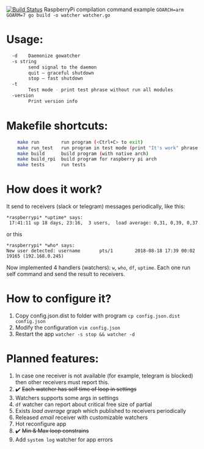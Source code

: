 [![Build Status](https://travis-ci.org/Sepuka/gowatcher.svg?branch=master)](https://travis-ci.org/Sepuka/gowatcher)
RaspberryPi compilation command example `GOARCH=arm GOARM=7 go build -o watcher watcher.go`

Usage:
=====
```bash
  -d	Daemonize gowatcher
  -s string
    	send signal to the daemon
		quit — graceful shutdown
		stop — fast shutdown
  -t
    	Test mode - print test phrase without run all modules
  -version
        Print version info
```

Makefile shortcuts:
=====
```bash
    make run        run program (<Ctrl+C> to exit)
    make run_test   run program in test mode (print "It's work" phrase and shutdown)
    make build      build program (with native arch)
    make build_rpi  build program for raspberry pi arch
    make tests      run tests
```

How does it work?
=====
It send to receivers (slack or telegram) messages periodically, like this:
```
*raspberrypi* *uptime* says:
 17:41:11 up 18 days, 23:16,  3 users,  load average: 0,31, 0,39, 0,37
```
or this
```
*raspberrypi* *who* says:
New user detected: username       pts/1        2018-08-18 17:39 00:02       19165 (192.168.0.245)
```
Now implemented 4 handlers (watchers): `w`, `who`, `df`, `uptime`. Each one run self command and send the result to receivers.

How to configure it?
=====
1. Copy config.json.dist to folder with program
`cp config.json.dist config.json`
2. Modify the configuration
`vim config.json`
3. Restart the app
`watcher -s stop && watcher -d`

Planned features:
=====
1. In case one receiver is not available (for example, telegram is blocked) then other receivers must report this.
2. :heavy_check_mark: ~~Each watcher has self time of loop in settings~~
3. Watchers supports some args in settings
4. `df` watcher can report about critical free size of partial
5. Exists _load average_ graph which published to receivers periodically
6. Released _email_ receiver with customizable watchers
7. Hot reconfigure app
8. :heavy_check_mark: ~~Min & Max loop constrains~~
9. Add `system log` watcher for app errors